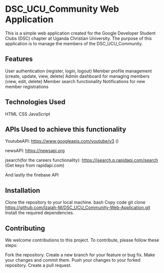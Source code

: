 # DSC_UCU_Community Web Application

This is a simple web application created for the Google Developer Student Clubs (DSC) chapter at Uganda Christian University. The purpose of this application is to manage the members of the DSC_UCU_Community.

## Features

User authentication (register, login, logout)
Member profile management (create, update, view, delete)
Admin dashboard for managing members (view, edit, delete)
Member search functionality
Notifications for new member registrations

## Technologies Used

HTML
CSS
JavaScript

## APIs Used to achieve this functionality

YoutubeAPI: https://www.googleapis.com/youtube/v3 ()

newsAPI: https://newsapi.org

jsearch(for the careers functionality): https://jsearch.p.rapidapi.com/search (Get keys from rapidapi.com)

And lastly the firebase API

## Installation

Clone the repository to your local machine.
bash
Copy code
git clone https://github.com/Izaiah-M/DSC_UCU_Community-Web-Application.git
Install the required dependencies.

## Contributing

We welcome contributions to this project. To contribute, please follow these steps:

Fork the repository.
Create a new branch for your feature or bug fix.
Make your changes and commit them.
Push your changes to your forked repository.
Create a pull request.
